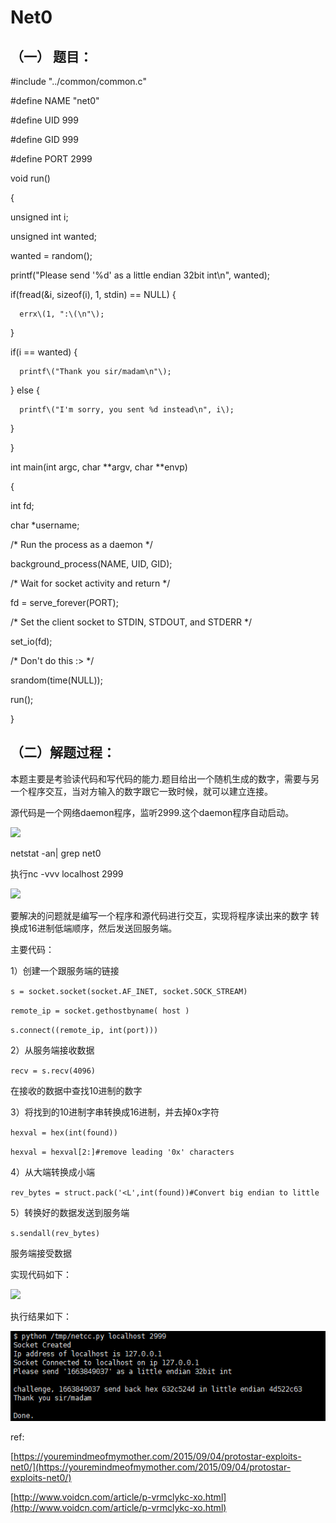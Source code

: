 # Net0

## （一） 题目：

\#include "../common/common.c"

\#define NAME "net0"

\#define UID 999

\#define GID 999

\#define PORT 2999

void run\(\)

{

unsigned int i;

unsigned int wanted;

wanted = random\(\);

printf\("Please send '%d' as a little endian 32bit int\n", wanted\);

if\(fread\(&i, sizeof\(i\), 1, stdin\) == NULL\) {

```
  errx\(1, ":\(\n"\);
```

}

if\(i == wanted\) {

```
  printf\("Thank you sir/madam\n"\);
```

} else {

```
  printf\("I'm sorry, you sent %d instead\n", i\);
```

}

}

int main\(int argc, char \*\*argv, char \*\*envp\)

{

int fd;

char \*username;

/\* Run the process as a daemon \*/

background\_process\(NAME, UID, GID\);

/\* Wait for socket activity and return \*/

fd = serve\_forever\(PORT\);

/\* Set the client socket to STDIN, STDOUT, and STDERR \*/

set\_io\(fd\);

/\* Don't do this :&gt; \*/

srandom\(time\(NULL\)\);

run\(\);

}

## （二）解题过程：

本题主要是考验读代码和写代码的能力.题目给出一个随机生成的数字，需要与另一个程序交互，当对方输入的数字跟它一致时候，就可以建立连接。

源代码是一个网络daemon程序，监听2999.这个daemon程序自动启动。

![](/assets/82.png)

netstat -an\| grep net0

执行nc -vvv localhost 2999

![](/assets/83.png)

要解决的问题就是编写一个程序和源代码进行交互，实现将程序读出来的数字 转换成16进制低端顺序，然后发送回服务端。

主要代码：

1）创建一个跟服务端的链接

`s = socket.socket(socket.AF_INET, socket.SOCK_STREAM)`

`remote_ip = socket.gethostbyname( host )`

`s.connect((remote_ip, int(port)))`

2）从服务端接收数据

`recv = s.recv(4096)`

在接收的数据中查找10进制的数字

3）将找到的10进制字串转换成16进制，并去掉0x字符

`hexval = hex(int(found))`

`hexval = hexval[2:]#remove leading '0x' characters`

4）从大端转换成小端

`rev_bytes = struct.pack('<L',int(found))#Convert big endian to little`

5）转换好的数据发送到服务端

`s.sendall(rev_bytes)`

服务端接受数据

实现代码如下：

![](/assets/84.png)

执行结果如下：

![](/png/85.png)

ref:

[https://youremindmeofmymother.com/2015/09/04/protostar-exploits-net0/](https://youremindmeofmymother.com/2015/09/04/protostar-exploits-net0/)

[http://www.voidcn.com/article/p-vrmclykc-xo.html](http://www.voidcn.com/article/p-vrmclykc-xo.html)

